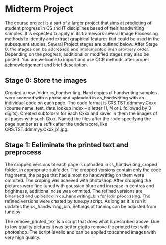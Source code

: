 # Midterm Project

The course project is a part of a larger project that aims at predicting of student progress in CS and IT
disciplines based of their handwriting samples. It is expected to apply in its framework several Image
Processing methods to identify and extract graphical features that could be used in the subsequent studies.
Several Project stages are outlined below. After Stage 0, the stages can be addressed and implemented in an
arbitrary order. Depending on the progress, additional or modified stages may also be posted. You are
welcome to import and use OCR methods after proper acknowledgement and brief description.

## Stage 0: Store the images

Created a new folder cs_handwriting. Hard copies of handwriting samples were scanned with a phone and uploaded in 
cs_handwriting with an individual code on each page. The code format is CRS.TST.ddmmyy.Cxxx (course name, test, date, 
lookup index – a letter H, M or L followed by 3 digits). Created subfolders for each Cxxx and saved in them the images 
of all pages with such Cxxx. Named the files after the code specifying the page number as a suffix after the underscore,
like CRS.TST.ddmmyy.Cxxx_p1.jpg.

## Stage 1: Eeliminate the printed text and preprocess

The cropped versions of each page is uploaded in cs_handwriting_croped folder, in appropriate subfolder. The cropped
versions contain only the code fragments, the pages that had almost no handwritting on them were ommited. The croping was 
acheved with photoshop. After cropping the pictures were fine tuned with gaussian blure and increase in contras and brightness,
additional noise was ommited. The refined versions are binarised and uploaded in cs_handwriting_bin for later processing. The 
refined versions were created by tune.py script. As long as it is run it updates the cs_handwriting_bin. Settings of tunning
can be adjusted from tune.py

The remove_printed_text is a script that does what is described above. Due to low quality pictures it was better gtgtto remove
the printed text with photoshop. The script is valid and can be applied to scanned images with very high quality.